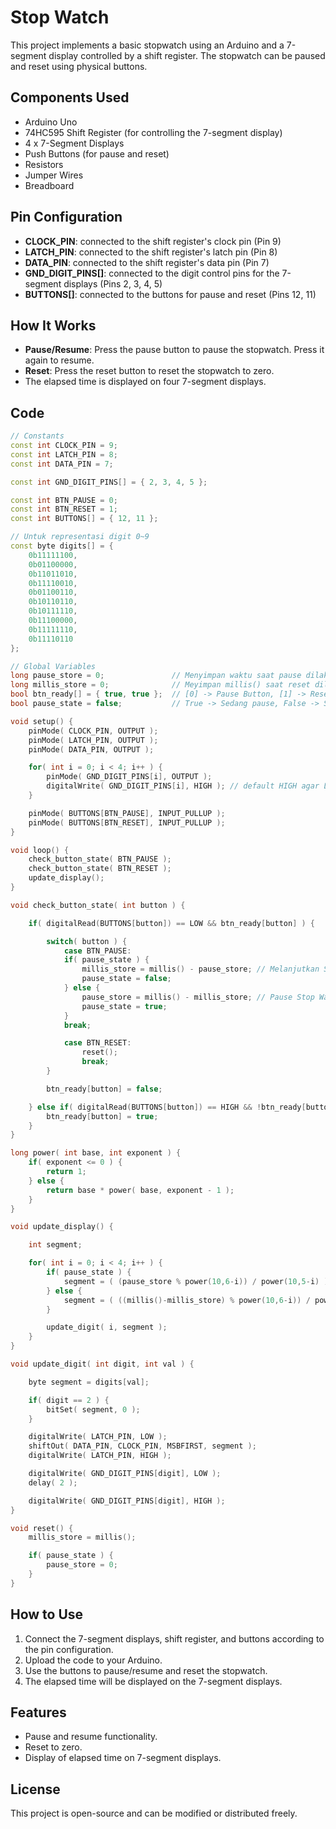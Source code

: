 # Stop Watch

This project implements a basic stopwatch using an Arduino and a 7-segment display controlled by a shift register. The stopwatch can be paused and reset using physical buttons.

## Components Used

- Arduino Uno
- 74HC595 Shift Register (for controlling the 7-segment display)
- 4 x 7-Segment Displays
- Push Buttons (for pause and reset)
- Resistors
- Jumper Wires
- Breadboard

## Pin Configuration

- **CLOCK_PIN**: connected to the shift register's clock pin (Pin 9)
- **LATCH_PIN**: connected to the shift register's latch pin (Pin 8)
- **DATA_PIN**: connected to the shift register's data pin (Pin 7)
- **GND_DIGIT_PINS[]**: connected to the digit control pins for the 7-segment displays (Pins 2, 3, 4, 5)
- **BUTTONS[]**: connected to the buttons for pause and reset (Pins 12, 11)

## How It Works

- **Pause/Resume**: Press the pause button to pause the stopwatch. Press it again to resume.
- **Reset**: Press the reset button to reset the stopwatch to zero.
- The elapsed time is displayed on four 7-segment displays.

## Code

```cpp
// Constants
const int CLOCK_PIN = 9;
const int LATCH_PIN = 8;
const int DATA_PIN = 7;

const int GND_DIGIT_PINS[] = { 2, 3, 4, 5 };

const int BTN_PAUSE = 0;
const int BTN_RESET = 1;
const int BUTTONS[] = { 12, 11 };

// Untuk representasi digit 0~9
const byte digits[] = {
    0b11111100,
    0b01100000,
    0b11011010,
    0b11110010,
    0b01100110,
    0b10110110,
    0b10111110,
    0b11100000,
    0b11111110,
    0b11110110
};

// Global Variables
long pause_store = 0;               // Menyimpan waktu saat pause dilakukan
long millis_store = 0;              // Meyimpan millis() saat reset dilakukan
bool btn_ready[] = { true, true };  // [0] -> Pause Button, [1] -> Reset Button
bool pause_state = false;           // True -> Sedang pause, False -> Stopwatch berjalan

void setup() {
    pinMode( CLOCK_PIN, OUTPUT );
    pinMode( LATCH_PIN, OUTPUT );
    pinMode( DATA_PIN, OUTPUT );

    for( int i = 0; i < 4; i++ ) {
        pinMode( GND_DIGIT_PINS[i], OUTPUT );
        digitalWrite( GND_DIGIT_PINS[i], HIGH ); // default HIGH agar LED mati
    }

    pinMode( BUTTONS[BTN_PAUSE], INPUT_PULLUP );
    pinMode( BUTTONS[BTN_RESET], INPUT_PULLUP );
}

void loop() {
    check_button_state( BTN_PAUSE );
    check_button_state( BTN_RESET );
    update_display();
}

void check_button_state( int button ) {

    if( digitalRead(BUTTONS[button]) == LOW && btn_ready[button] ) {

        switch( button ) {
            case BTN_PAUSE:
            if( pause_state ) {
                millis_store = millis() - pause_store; // Melanjutkan Stop Watch
                pause_state = false;
            } else {
                pause_store = millis() - millis_store; // Pause Stop Watch
                pause_state = true;
            }
            break;

            case BTN_RESET:
                reset();
                break;
        }

        btn_ready[button] = false;

    } else if( digitalRead(BUTTONS[button]) == HIGH && !btn_ready[button] ) {
        btn_ready[button] = true;
    }
}

long power( int base, int exponent ) {
    if( exponent <= 0 ) {
        return 1;
    } else {
        return base * power( base, exponent - 1 );
    }
}

void update_display() {

    int segment;

    for( int i = 0; i < 4; i++ ) {
        if( pause_state ) {
            segment = ( (pause_store % power(10,6-i)) / power(10,5-i) );
        } else {
            segment = ( ((millis()-millis_store) % power(10,6-i)) / power(10,5-i) );
        }

        update_digit( i, segment );
    }
}

void update_digit( int digit, int val ) {

    byte segment = digits[val];

    if( digit == 2 ) {
        bitSet( segment, 0 );
    }

    digitalWrite( LATCH_PIN, LOW );
    shiftOut( DATA_PIN, CLOCK_PIN, MSBFIRST, segment );
    digitalWrite( LATCH_PIN, HIGH );

    digitalWrite( GND_DIGIT_PINS[digit], LOW );
    delay( 2 );

    digitalWrite( GND_DIGIT_PINS[digit], HIGH );
}

void reset() {
    millis_store = millis();

    if( pause_state ) {
        pause_store = 0;
    }
}
```

## How to Use

1. Connect the 7-segment displays, shift register, and buttons according to the pin configuration.
2. Upload the code to your Arduino.
3. Use the buttons to pause/resume and reset the stopwatch.
4. The elapsed time will be displayed on the 7-segment displays.

## Features

- Pause and resume functionality.
- Reset to zero.
- Display of elapsed time on 7-segment displays.

## License

This project is open-source and can be modified or distributed freely.
